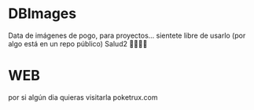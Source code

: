 # DBImages
Data de imágenes de pogo, para proyectos...
sientete libre de usarlo (por algo está en un repo público)
Salud2 🥷🏼🍻🍺 
# WEB
por si algún dia quieras visitarla
poketrux.com



